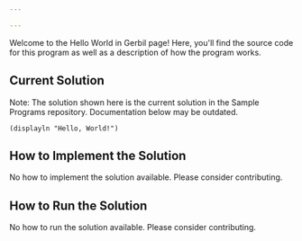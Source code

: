 ```yaml
---

---
```


Welcome to the Hello World in Gerbil page! Here, you'll find the source code for this program as well as a description of how the program works.

## Current Solution

Note: The solution shown here is the current solution in the Sample Programs repository. Documentation below may be outdated.

```Gerbil
(displayln "Hello, World!")

```

## How to Implement the Solution

No how to implement the solution available. Please consider contributing.

## How to Run the Solution

No how to run the solution available. Please consider contributing.